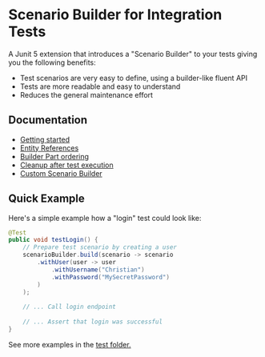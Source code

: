 # Scenario Builder for Integration Tests

A Junit 5 extension that introduces a "Scenario Builder" to your tests giving you the following benefits:

- Test scenarios are very easy to define, using a builder-like fluent API
- Tests are more readable and easy to understand
- Reduces the general maintenance effort

## Documentation

- [Getting started](./docs/getting-started.md)
- [Entity References](./docs/entity-references.md)
- [Builder Part ordering](./docs/ordering.md)
- [Cleanup after test execution](./docs/cleanup.md)
- [Custom Scenario Builder](./docs/custom-scenario-builder.md)

## Quick Example

Here's a simple example how a "login" test could look like:

```java
@Test
public void testLogin() {
    // Prepare test scenario by creating a user
    scenarioBuilder.build(scenario -> scenario
        .withUser(user -> user
            .withUsername("Christian")
            .withPassword("MySecretPassword")
        )
    );
    
    // ... Call login endpoint
    
    // ... Assert that login was successful
}
```

See more examples in the
[test folder.](./src/test/java/com/innogames/scenariobuilder/examples)
